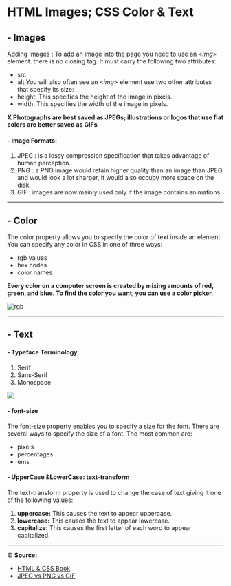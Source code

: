 #  HTML Images; CSS Color & Text
## - Images
Adding Images : To add an image into the page you need to use an <*img*> element. there is
no closing tag.
It must carry the following two attributes:
 - src 
 - alt 
 You will also often see an <*img*> element use two other attributes that specify its size:
 - height: This specifies the height of the image in pixels.
 - width: This specifies the width of the image in pixels.

**X Photographs are best saved as JPEGs; illustrations or logos that use flat colors are better saved as GIFs**

#### - Image Formats: 
1. JPEG : is a lossy compression specification that takes advantage of human perception.
2. PNG :  a PNG image would retain higher quality than an image than JPEG and would look a lot sharper, it would also occupy more space on the disk. 
3. GIF : images are now mainly used only if the image contains animations.


------------

## - Color 
The color property allows you to specify the color of text inside an element. You can specify any color in CSS in one of three ways:
- rgb values
-  hex codes
- color names

**Every color on a computer screen is created by mixing amounts of red, green, and blue. To find the color you want, you can use a color picker.**

![rgb](https://tutorial.techaltum.com/images/css-colors.jpg)

---------------

## - Text
#### - Typeface Terminology
1. Serif 
2. Sans-Serif
3. Monospace

![](https://slideplayer.com/slide/14463197/90/images/3/TYPEFACE+TERMINOLOGY+SERIF+SANS-SERIF+MONOSPACE.jpg)
 
 #### - font-size
The font-size property enables you to specify a size for the font. There are several ways to specify the size of a font. The most common are:
- pixels
- percentages
- ems

#### - UpperCase &LowerCase: text-transform
The text-transform property is used to change the case of text giving it one of the following values:
1. **uppercase:** This causes the text to appear uppercase.
2. **lowercase:** This causes the text to appear lowercase.
3. **capitalize:** This causes the first letter of each word to appear capitalized.

----------------------

&copy; **Source:** 
- [HTML & CSS Book](https://slack-files.com/files-pri-safe/TNGRRLUMA-F01U4KQPKQB/html_css.pdf?c=1618333476-d711d572f1534bf2)
- [JPEG vs PNG vs GIF](https://blog.imagekit.io/jpeg-vs-png-vs-gif-which-image-format-to-use-and-when-c8913ae3e01d)




